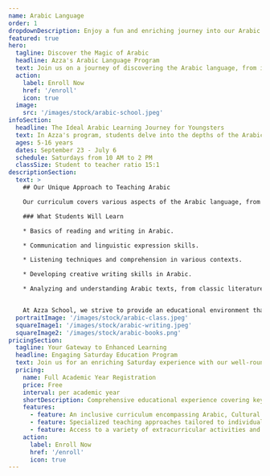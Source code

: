 ```yaml
---
name: Arabic Language
order: 1
dropdownDescription: Enjoy a fun and enriching journey into our Arabic language program.
featured: true
hero:
  tagline: Discover the Magic of Arabic
  headline: Azza's Arabic Language Program
  text: Join us on a journey of discovering the Arabic language, from its beautiful script to diverse expressions, and equip your child with a linguistic skill that enriches their life.
  action:
    label: Enroll Now
    href: '/enroll'
    icon: true
  image:
    src: '/images/stock/arabic-school.jpeg'
infoSection:
  headline: The Ideal Arabic Learning Journey for Youngsters
  text: In Azza's program, students delve into the depths of the Arabic language, covering everything from basics to complex conversations.
  ages: 5-16 years
  dates: September 23 - July 6
  schedule: Saturdays from 10 AM to 2 PM
  classSize: Student to teacher ratio 15:1
descriptionSection:
  text: >
    ## Our Unique Approach to Teaching Arabic

    Our curriculum covers various aspects of the Arabic language, from writing to the art of speech. We aim to develop students' linguistic and expressive skills through interactive lessons that encourage creativity and effective communication.

    ### What Students Will Learn

    * Basics of reading and writing in Arabic.

    * Communication and linguistic expression skills.

    * Listening techniques and comprehension in various contexts.

    * Developing creative writing skills in Arabic.

    * Analyzing and understanding Arabic texts, from classic literature to contemporary writings.


    At Azza School, we strive to provide an educational environment that stimulates exploration and learning, fostering a love and appreciation for the Arabic language in our students.
  portraitImage: '/images/stock/arabic-class.jpeg'
  squareImage1: '/images/stock/arabic-writing.jpeg'
  squareImage2: '/images/stock/arabic-books.png'
pricingSection:
  tagline: Your Gateway to Enhanced Learning
  headline: Engaging Saturday Education Program
  text: Join us for an enriching Saturday experience with our well-rounded curriculum, designed to complement your child's regular education and spark a love for learning and discovery.
  pricing:
    name: Full Academic Year Registration
    price: Free
    interval: per academic year
    shortDescription: Comprehensive educational experience covering key academic subjects
    features:
      - feature: An inclusive curriculum encompassing Arabic, Cultural Studies, Mathematics, and English
      - feature: Specialized teaching approaches tailored to individual learning styles and needs
      - feature: Access to a variety of extracurricular activities and educational workshops
    action:
      label: Enroll Now
      href: '/enroll'
      icon: true
---
```

